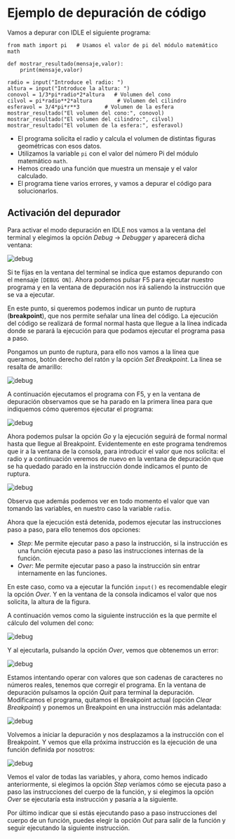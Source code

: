 # Ejemplo de depuración de código

Vamos a depurar con IDLE el siguiente programa:

```
from math import pi   # Usamos el valor de pi del módulo matemático math

def mostrar_resultado(mensaje,valor):
    print(mensaje,valor)

radio = input("Introduce el radio: ")
altura = input("Introduce la altura: ")
conovol = 1/3*pi*radio*2*altura   # Volumen del cono
cilvol = pi*radio**2*altura        # Volumen del cilindro
esferavol = 3/4*pi*r**3        # Volumen de la esfera
mostrar_resultado("El volumen del cono:", conovol)
mostrar_resultado("El volumen del cilindro:", cilvol)
mostrar_resultado("El volumen de la esfera:", esferavol)
```

* El programa solicita el radio y calcula el volumen de distintas figuras geométricas con esos datos.
* Utilizamos la variable `pi` con el valor del número Pi del módulo matemático `math`.
* Hemos creado una función que muestra un mensaje y el valor calculado.
* El programa tiene varios errores, y vamos a depurar el código para solucionarlos.

## Activación del depurador

Para activar el modo depuración en IDLE nos vamos a la ventana del terminal y elegimos la opción *Debug* -> *Debugger* y aparecerá dicha ventana:

![debug](img/debug01.png)

Si te fijas en la ventana del terminal se indica que estamos depurando con el mensaje `[DEBUG ON]`.
Ahora podemos pulsar F5 para ejecutar nuestro programa y en la ventana de depuración nos irá saliendo la instrucción que se va a ejecutar.

En este punto, si queremos podemos indicar un punto de ruptura (**breakpoint**), que nos permite señalar una línea del código. La ejecución del código se realizará de formal normal hasta que llegue a la línea indicada donde se parará la ejecución para que podamos ejecutar el programa pasa a paso.

Pongamos un punto de ruptura, para ello nos vamos a la línea que queramos, botón derecho del ratón y la opción *Set Breakpoint*. La línea se resalta de amarillo:

![debug](img/debug02.png)

A continuación ejecutamos el programa con F5, y en la ventana de depuración observamos que se ha parado en la primera línea para que indiquemos cómo queremos ejecutar el programa:

![debug](img/debug03.png)

Ahora podemos pulsar la opción *Go* y la ejecución seguirá de formal normal hasta que llegue al Breakpoint. Evidentemente en este programa tendremos que ir a la ventana de la consola, para introducir el valor que nos solicita: el radio y a continuación veremos de nuevo en la ventana de depuración que se ha quedado parado en la instrucción donde indicamos el punto de ruptura.

![debug](img/debug04.png)

Observa que además podemos ver en todo momento el valor que van tomando las variables, en nuestro caso la variable `radio`.

Ahora que la ejecución está detenida, podemos ejecutar las instrucciones paso a paso, para ello tenemos dos opciones:

* *Step*: Me permite ejecutar paso a paso la instrucción, si la instrucción es una función ejecuta paso a paso las instrucciones internas de la función.
* *Over*: Me permite ejecutar paso a paso la instrucción sin entrar internamente en las funciones.

En este caso, como va a ejecutar la función `input()` es recomendable elegir la opción *Over*. Y en la ventana de la consola indicamos el valor que nos solicita, la altura de la figura.

A continuación vemos como la siguiente instrucción es la que permite el cálculo del volumen del cono:

![debug](img/debug05.png)

Y al ejecutarla, pulsando la opción *Over*, vemos que obtenemos un error:

![debug](img/debug06.png)

Estamos intentando operar con valores que son cadenas de caracteres no números reales, tenemos que corregir el programa. En la ventana de depuración pulsamos la opción *Quit* para terminal la depuración. Modificamos el programa, quitamos el Breakpoint actual (opción *Clear Breakpoint*) y ponemos un Breakpoint en una instrucción más adelantada:

![debug](img/debug07.png)

Volvemos a iniciar la depuración y nos desplazamos a la instrucción con el Breakpoint. Y vemos que ella próxima instrucción es la ejecución de una función definida por nosotros:

![debug](img/debug08.png)

Vemos el valor de todas las variables, y ahora, como hemos indicado anteriormente, si elegimos la opción *Step* veríamos cómo se ejecuta paso a paso las instrucciones del cuerpo de la función, y si elegimos la opción *Over* se ejecutaría esta instrucción y pasaría a la siguiente.

Por último indicar que si estás ejecutando paso a paso instrucciones del cuerpo de un función, puedes elegir la opción *Out* para salir de la función y seguir ejecutando la siguiente instrucción.






